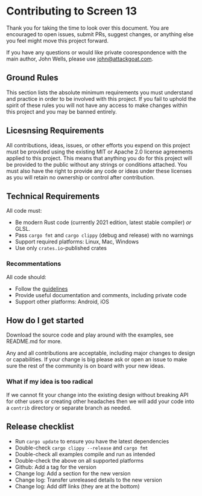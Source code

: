 # Contributing to Screen 13

Thank you for taking the time to look over this document. You are encouraged to open issues, submit
PRs, suggest changes, or anything else you feel might move this project forward.

If you have any questions or would like private coorespondence with the main author, John Wells,
please use john@attackgoat.com.

## Ground Rules

This section lists the absolute minimum requirements you must understand and practice in order to be
involved with this project. If you fail to uphold the spirit of these rules you will not have any
access to make changes within this project and you may be banned entirely.

## Licesnsing Requirements

All contributions, ideas, issues, or other efforts you expend on this project must be provided
using the existing MIT or Apache 2.0 license agreements applied to this project. This means that
anything you do for this project will be provided to the public without any strings or conditions
attached. You must also have the right to provide any code or ideas under these licenses as you will
retain no ownership or control after contribution.

## Technical Requirements

All code must:

- Be modern Rust code (currently 2021 edition, latest stable compiler) _or_ GLSL.
- Pass `cargo fmt` and `cargo clippy` (debug and release) with no warnings
- Support required platforms: Linux, Mac, Windows
- Use only `crates.io`-published crates

### Recommentations

All code should:

- Follow the [guidelines](https://rust-lang.github.io/api-guidelines/)
- Provide useful documentation and comments, including private code
- Support other platforms: Android, iOS

## How do I get started

Download the source code and play around with the examples, see README.md for more.

Any and all contributions are acceptable, including major changes to design or capabilities. If your
change is big please ask or open an issue to make sure the rest of the community is on board with
your new ideas.

### What if my idea is too radical

If we cannot fit your change into the existing design without breaking API for other users or
creating other headaches then we will add your code into a `contrib` directory or separate branch as
needed.

## Release checklist

- Run `cargo update` to ensure you have the latest dependencies
- Double-check `cargo clippy --release` and `cargo fmt`
- Double-check all examples compile and run as intended
- Double-check the above on all supported platforms
- Github: Add a tag for the version
- Change log: Add a section for the new version
- Change log: Transfer unreleased details to the new version
- Change log: Add diff links (they are at the bottom)
